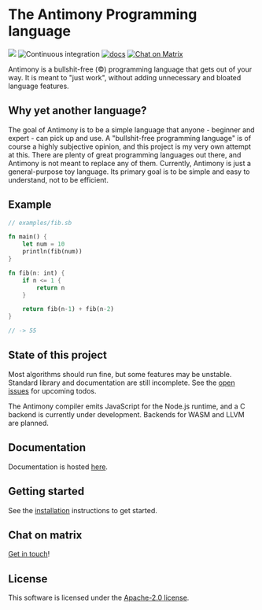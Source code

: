 # The Antimony Programming language

[![](https://img.shields.io/crates/v/antimony-lang.svg)](https://crates.io/crates/antimony-lang)
![Continuous integration](https://github.com/antimony-lang/antimony/workflows/Continuous%20integration/badge.svg?branch=master)
[![docs](https://img.shields.io/badge/docs-mdBook-blue.svg)](https://garritfra.github.io/antimony/latest)
[![Chat on Matrix](https://img.shields.io/badge/chat-on%20Matrix-green)](https://matrix.to/#/#antimony:matrix.slashdev.space?via=matrix.slashdev.space)

Antimony is a bullshit-free (©) programming language that gets out of your way.
It is meant to "just work", without adding unnecessary and bloated language features.

## Why yet another language?

The goal of Antimony is to be a simple language that anyone - beginner and expert - can pick up and use. A "bullshit-free programming language" is of course a highly subjective opinion, and this project is my very own attempt at this. There are plenty of great programming languages out there, and Antimony is not meant to replace any of them. Currently, Antimony is just a general-purpose toy language. Its primary goal is to be simple and easy to understand, not to be efficient.

## Example

```rs
// examples/fib.sb

fn main() {
    let num = 10
    println(fib(num))
}

fn fib(n: int) {
    if n <= 1 {
        return n
    }

    return fib(n-1) + fib(n-2)
}

// -> 55
```

## State of this project

Most algorithms should run fine, but some features may be unstable. Standard library and documentation are still incomplete. See the [open issues](https://github.com/antimony-lang/antimony/issues) for upcoming todos.

The Antimony compiler emits JavaScript for the Node.js runtime, and a C backend is currently under development. Backends for WASM and LLVM are planned.

## Documentation

Documentation is hosted [here](https://garritfra.github.io/antimony).

## Getting started

See the [installation](https://garritfra.github.io/antimony/latest/introduction/installation.html) instructions to get started.

## Chat on matrix

[Get in touch](https://matrix.to/#/!eaupsjLNPYSluWFJOC:matrix.slashdev.space?via=matrix.slashdev.space)!

## License

This software is licensed under the [Apache-2.0 license](./LICENSE).
